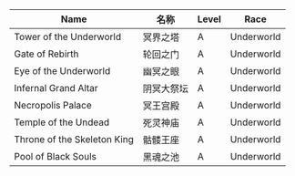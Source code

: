 | Name                       | 名称        | Level | Race        |
|----------------------------|--------------|-------|-------------|
| Tower of the Underworld    | 冥界之塔     | A     | Underworld  |
| Gate of Rebirth            | 轮回之门     | A     | Underworld  |
| Eye of the Underworld      | 幽冥之眼     | A     | Underworld  |
| Infernal Grand Altar       | 阴冥大祭坛   | A     | Underworld  |
| Necropolis Palace          | 冥王宫殿     | A     | Underworld  |
| Temple of the Undead       | 死灵神庙     | A     | Underworld  |
| Throne of the Skeleton King| 骷髅王座     | A     | Underworld  |
| Pool of Black Souls        | 黑魂之池     | A     | Underworld  |

